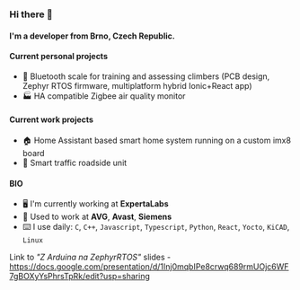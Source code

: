 ### Hi there 👋

#### I'm a developer from Brno, Czech Republic.

#### Current personal projects

- :climbing: Bluetooth scale for training and assessing climbers (PCB design, Zephyr RTOS firmware, multiplatform hybrid Ionic+React app)
- :factory: HA compatible Zigbee air quality monitor

#### Current work projects

- :house: Home Assistant based smart home system running on a custom imx8 board
- :vertical_traffic_light: Smart traffic roadside unit

#### BIO

- :desktop_computer: I'm currently working at **ExpertaLabs**
- :office: Used to work at **AVG**, **Avast**, **Siemens**
- :keyboard: I use daily: `C`, `C++`, `Javascript`, `Typescript`, `Python`, `React`, `Yocto`, `KiCAD`, `Linux`

Link to *"Z Arduina na ZephyrRTOS"* slides - https://docs.google.com/presentation/d/1Inj0mqbIPe8crwq689rmUOjc6WF7gBOXyYsPhrsTpRk/edit?usp=sharing
